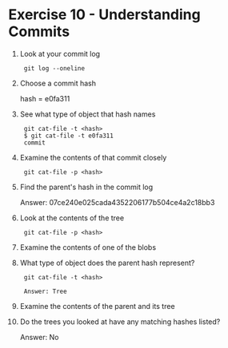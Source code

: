 # Exercise 10 - Understanding Commits

1. Look at your commit log

        git log --oneline

2. Choose a commit hash

    hash = e0fa311

3. See what type of object that hash names

        git cat-file -t <hash>
        $ git cat-file -t e0fa311
        commit

4. Examine the contents of that commit closely

        git cat-file -p <hash>

5. Find the parent's hash in the commit log
   
    Answer: 
    07ce240e025cada4352206177b504ce4a2c18bb3
    
6. Look at the contents of the tree

        git cat-file -p <hash>

7. Examine the contents of one of the blobs

8. What type of object does the parent hash represent?

        git cat-file -t <hash>
        
        Answer: Tree

9. Examine the contents of the parent and its tree

10. Do the trees you looked at have any matching hashes listed?

    Answer:
    No
